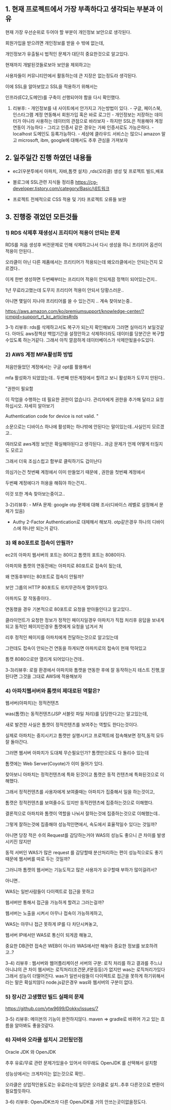 ## 1. 현재 프로젝트에서 가장 부족하다고 생각되는 부분과 이유

현재 가장 우선순위로 두어야 할 부분이 개인정보 보안으로 생각된다.

회원가입을 받으려면 개인정보를 받을 수 밖에 없는데, 

개인정보가 유출될시 법적인 문제가 대단히 중요한것으로 알고있다. 

현재까지 개발된것들로보아 보안을 제외하고는 

사용자들이 커뮤니티안에서 활동하는데 큰 지장은 없는정도라 생각된다.

이에 SSL을 알아보았고 SSL을 적용하기 위해서는 

인프라(EC2,도메인)를 구축이 선행되어야 함을 다시 확인했다.

1. 리뷰후: - 개인정보를 내 사이트에서 안가지고 가는방법이 있다.
		 - 구글, 페이스북, 인스타그램 계정 연동해서 회원가입 혹은 바로 로그인
		 - 개인정보는 저장하는 데이터가 아니라 사용하는 데이터의 관점으로 바라보자
     	 - 하지만 SSL은 적용해야 계정연동이 가능하다
     	 - 그리고 인증서 같은 경우는 가짜 인증서로도 가능은하다.
     	 - localhost 도메인도 등록가능하다.
		 - 세상에 클라우드 서비스는 많으니 amazon 말고 microsoft, ibm, google에 대해서도 추후 관심을 가져보자

## 2. 일주일간 진행 하였던 내용들

* ec2(우분투에서 아파치, 자바,톰캣 설치) ,rds(오라클) 생성 및 프로젝트 빌드,배포

* 블로그에 SSL관련 지식들 정리중 https://cg-developer.tistory.com/category/Basic/네트워크

* 프로젝트 전체적으로 CSS 적용 및 기타 프로젝트 오류들 보완


## 3. 진행중 겪었던 모든것들

### 1) RDS 삭제후 재생성시 프리티어 적용이 안되는 문제
 
RDS를 처음 생성후 버전문제로 인해 삭제하고나서 다시 생성을 하니 프리티어 옵션이 적용이 안된다..

오라클이 아닌 다른 제품에서는 프리티어가 적용되는데 왜오라클에서는 안되는건지 모르겠다..

이게 한번 생성하면 두번째부터는 프리티어 적용이 안되게끔 정책이 되어있는건지..

1년 무료라고했는데 도무지 프리티어 적용이 안되서 당황스러운..

아니면 몇일이 지나야 프리티어를 쓸 수 있는건지 .. 계속 찾아보는중.. 

https://aws.amazon.com/ko/premiumsupport/knowledge-center/?icmpid=support_rt_kc_articles#rds

3-1) 리뷰후: rds를 삭제하고서도 복구가 되는지 확인해보자 그러면 실마리가 보일것같다. 아마도 aws정책상 백업기간을 설정안하고 삭제하더라도
데이터를 당분간은 복구할수있도록 하는거같다. 그래서 아직 깔끔하게 데이터베이스가 삭제안됬을수도있다.


### 2) AWS 계정 MFA활성화 방법

 처음만들었던 계정에서는 구글 opt를 활용해서

 mfa 활성화가 되었었는데.. 두번째 만든계정에서 할려고 보니 활성화가 도무지 안된다..

 "권한이 필요함

 이 작업을 수행하는 데 필요한 권한이 없습니다. 관리자에게 권한을 추가해 달라고 요청하십시오. 자세히 알아보기

 Authentication code for device is not valid. " 

 소문으로는 디바이스 하나에 활성화는 하나밖에 안된다는 말이있는데..사실인지 모르겠고..

 여러모로 aws계정 보안은 확실해야된다고 생각된다.. 과금 문제가 언제 어떻게 터질지도 모르고

 그래서 더욱 조심스럽고 함부로 클릭하기도 겁이난다

 의심가는건 첫번째 계정에서 이미 만들었기 때문에 , 권한을 첫번째 계정에서

 두번째 계정에다가 허용을 해줘야 하는건지..

 이것 또한 계속 찾아보는중이고..
 
 3-2)리뷰후: - MFA 문제: google otp 문제에 대해 조사(디바이스 레벨로 설정해서 문제가 있음)
  - Authy 2-Factor Authentication로 대체해서 해보자. otp같은경우 하나의 디바이스에 하나만 되는거 같다.


### 3) 왜 80포트로 접속이 안될까?

ec2의 아파치 웹서버의 포트는 80이고 톰캣의 포트는 8080이다.

아파치와 톰캣의 연동전에는 아파치로 80포트로 접속이 됬는데,

왜 연동후부터는 80포트로 접속이 안될까?

보안 그룹의 HTTP 80포트도 위치무관하게 열어두었다.

아파치도 잘 작동중이다..

연동했을 경우 기본적으로 80포트로 요청을 받아들인다고 알고있다..

클라이언트가 요청한 정보가 정적인 페이지일경우 아파치가 직접 처리후 응답을 보내게 되고 동적인 페이지인경우 톰캣에게 요청을 넘겨서 처

리후 정적인 페이지를 아파치에게 전달하는것으로 알고있는데

그런데도 접속이 안되는건 연동을 하게되면 아파치로의 접속이 현재 막혀있고

톰캣 8080으로만 열리게 되어있다는건데..

3-3)리뷰후:  로컬 환경에서 아파치와 톰캣을 연동한 후에 잘 동작하는지 테스트 진행,잘된다면 그것을 그대로 AWS에 적용해보자

### 4) 아파치웹서버와 톰캣의 제대로된 역할은?

웹서버(아파치)는 정적컨텐츠

was(톰캣)는 동적컨텐츠(JSP 서블릿 파일 처리)를 담당한다고는 알고있는데, 

새로 발견한 사실은 톰캣이 정적컨텐츠를 보여주는 역할도 한다는것이다. 

실제로 아파치는 중지시키고 톰캣만 실행시키고 프로젝트에 접속해보면 정적,동적 모두 잘 돌아간다.

그러면 웹서버 아파치가 도대체 무슨필요인가? 톰캣만으로도 다 돌리수 있는데

톰캣에는 Web Server(Coyote)가 이미 들어가 있다.

찾아보니 아파치는 정적컨텐츠에 특화 된것이고 톰캣은 동적 컨텐츠에 특화된것으로 이해했다.

그래서 정적컨텐츠를 사용자에게 보여줄때는 아파치가 집중해서 일을 하는것이고,

톰캣은 정적컨텐츠를 보여줄수도 있지만 동적컨텐츠에 집중하는것으로 이해했다.

결론적으로 아파치와 톰캣이 역할을 나눠서 잘하는것에 집중하는것으로 이해했는데..

그렇게 잘하는것에 집중해야 성능적인면에서, 속도에서 효율적일수 있다는 것일까?

아니면 당장 적은 수의 Request를 감당하는거야 WAS의 성능도 좋으니 큰 차이를 발생시키진 않지만

동적 서버인 WAS가 많은 request 를 감당할때 분산처리하는 편이 성능적으로도 좋기때문에 웹서버를 따로 두는 것일까?

그러니까 톰캣의 웹서버는 기능도적고 많은 사용자가 요구할때 부하가 많이걸려서?

아니면..

WAS는 일반사람들이 다이렉트로 접근을 못하고 

웹서버만 통해서 접근을 가능하게 할려고 그러는걸까?

웹서버는 노출을 시켜서 아무나 접속이 가능하게하고,

WAS는 아무나 접근 못하게 IP를 다 차단시켜놓고,

웹서버 IP에서만 WAS로 통신이 되게끔 해놓고,

중요한 DB관련 접속은 WEB이 아니라 WAS에서만 해놓아 중요한 정보를 보호하려고..?

3-4) 리뷰후 : 웹서버와 웹어플리케이션 서버의 구분: 로직 처리를 하고 결과를 주느냐 아니냐의 큰 차이
웹서버는 로직처리(조건문,if문등등)가 없지만 was는 로직처리가있다 그래서 성능이 더떨어진다. 
was가 일반사람들이 다이렉트로 접근을 못하게 하기위해서라는 말은 확실치않다 node.js같은경우 was와 웹서버의 구분이 없다.

### 5) 장시간 고생했던 빌드 실패의 문제

https://github.com/ytw9699/Dokky/issues/7

3-5) 리뷰후: 메이븐의 기능이 완전하지않다.  maven => gradle로 바뀌어 가고 있는 흐름을 알아봐도 좋을것같다.

### 6) 자바와 오라클 설치시 고민됬던점

Oracle JDK 와 OpenJDK 

추후 유료/무료 관련 문제가있을수 있어서 아무래도 OpenJDK 를 선택해서 설치함

성능상에서는 크게차이는 없는것으로 확인..

오라클은 상업적인용도로는 유료라는데 일단은 오라클로 설치..추후 다른것으로 변환이 필요할듯하다.

3-6) 리뷰후:  OpenJDK쓰자 다른 OpenJDK를 거의 안쓰는곳이없을정도다.

















